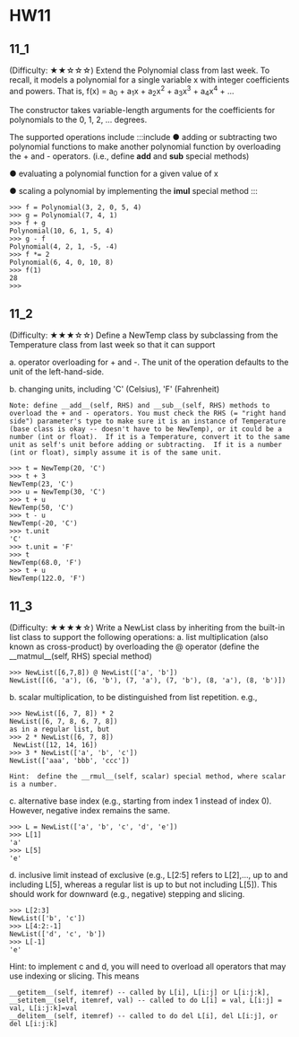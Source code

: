 # HW11

## 11_1
(Difficulty: ★★☆☆☆) Extend the Polynomial class from last week.  To recall, it models a polynomial for a single variable x with integer coefficients and powers.   That is,
f(x) = a<sub>0</sub> + a<sub>1</sub>x + a<sub>2</sub>x<sup>2</sup> + a<sub>3</sub>x<sup>3</sup> + a<sub>4</sub>x<sup>4</sup> +  ...

The constructor takes variable-length arguments for the coefficients for polynomials to the 0, 1, 2, … degrees.

The supported operations include
:::include
●	adding or subtracting two polynomial functions to make another polynomial function by overloading the + and - operators. (i.e., define __add__ and __sub__ special methods)

●	evaluating a polynomial function for a given value of x

●	scaling a polynomial by implementing the __imul__ special method
:::

```
>>> f = Polynomial(3, 2, 0, 5, 4)
>>> g = Polynomial(7, 4, 1)
>>> f + g
Polynomial(10, 6, 1, 5, 4)
>>> g - f
Polynomial(4, 2, 1, -5, -4)
>>> f *= 2
Polynomial(6, 4, 0, 10, 8)
>>> f(1)
28
>>>
```

## 11_2
(Difficulty: ★★★☆☆) Define a NewTemp class by subclassing from the Temperature class from last week so that it can support 

a.	operator overloading for + and -.  The unit of the operation defaults to the unit of the left-hand-side.

b.	changing units, including 'C' (Celsius), 'F' (Fahrenheit)

```
Note: define __add__(self, RHS) and __sub__(self, RHS) methods to overload the + and - operators. You must check the RHS (= "right hand side") parameter's type to make sure it is an instance of Temperature (base class is okay -- doesn't have to be NewTemp), or it could be a number (int or float).  If it is a Temperature, convert it to the same unit as self's unit before adding or subtracting.  If it is a number (int or float), simply assume it is of the same unit.
```

```
>>> t = NewTemp(20, 'C')
>>> t + 3
NewTemp(23, 'C')
>>> u = NewTemp(30, 'C')
>>> t + u
NewTemp(50, 'C')
>>> t - u
NewTemp(-20, 'C')
>>> t.unit
'C'
>>> t.unit = 'F'
>>> t
NewTemp(68.0, 'F')
>>> t + u
NewTemp(122.0, 'F')
```


## 11_3
(Difficulty: ★★★★☆) Write a NewList class by inheriting from the built-in list class to support the following operations:
a.	list multiplication (also known as cross-product) by overloading the @ operator (define the \_\_matmul\_\_(self, RHS) special method)
```
>>> NewList([6,7,8]) @ NewList(['a', 'b'])
NewList([(6, 'a'), (6, 'b'), (7, 'a'), (7, 'b'), (8, 'a'), (8, 'b')])
```

b.	scalar multiplication, to be distinguished from list repetition.  e.g., 
```
>>> NewList([6, 7, 8]) * 2 
NewList([6, 7, 8, 6, 7, 8]) 
as in a regular list, but
>>> 2 * NewList([6, 7, 8]) 
 NewList([12, 14, 16])
>>> 3 * NewList(['a', 'b', 'c'])
NewList(['aaa', 'bbb', 'ccc'])

Hint:  define the __rmul__(self, scalar) special method, where scalar is a number.
```

c.	alternative base index (e.g., starting from index 1 instead of index 0).  However, negative index remains the same.
```
>>> L = NewList(['a', 'b', 'c', 'd', 'e'])
>>> L[1]
'a'
>>> L[5]
'e'
```

d.	inclusive limit instead of exclusive (e.g., L[2:5] refers to L[2],..., up to and including L[5], whereas a regular list is up to but not including L[5]).  This should work for downward (e.g., negative) stepping and slicing.
```
>>> L[2:3]
NewList(['b', 'c'])
>>> L[4:2:-1]
NewList(['d', 'c', 'b'])
>>> L[-1]
'e'
```

Hint: to implement c and d, you will need to overload all operators that may use indexing or slicing. This means 
```
__getitem__(self, itemref) -- called by L[i], L[i:j] or L[i:j:k],
__setitem__(self, itemref, val) -- called to do L[i] = val, L[i:j] = val, L[i:j:k]=val
__delitem__(self, itemref) -- called to do del L[i], del L[i:j], or del L[i:j:k]
```
